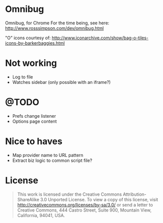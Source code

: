 Omnibug
==========

Omnibug, for Chrome
For the time being, see here: http://www.rosssimpson.com/dev/omnibug.html

"O" icons courtesy of: http://www.iconarchive.com/show/bag-o-tiles-icons-by-barkerbaggies.html


# Not working

* Log to file
* Watches sidebar (only possible with an iframe?)


# @TODO

* Prefs change listener
* Options page content

# Nice to haves

* Map provider name to URL pattern
* Extract biz logic to common script file?


# License

> This work is licensed under the Creative Commons Attribution-ShareAlike 3.0 Unported License.
> To view a copy of this license, visit http://creativecommons.org/licenses/by-sa/3.0/ or send
> a letter to Creative Commons, 444 Castro Street, Suite 900, Mountain View, California, 94041,
> USA.

